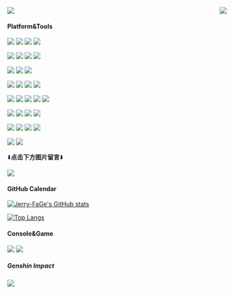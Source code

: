 <p>
  <a href="https://count.getloli.com/"><img src="https://count.getloli.com/get/@Jerry-FaGe?theme=moebooru-h"></a>
  <img src="https://weather-icon.journeyad.repl.co/@shanghai?v=1" align="right">
</p>

#### Platform&Tools

[![](https://img.shields.io/badge/OS-Ubuntu-e9541f?style=flat-square&logo=Ubuntu&logoColor=ffffff)](https://www.ubuntu.com/)
[![](https://img.shields.io/badge/OS-CentOS-262577?style=flat-square&logo=CentOS&logoColor=ffffff)](https://www.centos.org/)
[![](https://img.shields.io/badge/Windows-10-2376bc?style=flat-square&logo=windows&logoColor=ffffff)](https://www.microsoft.com/windows/get-windows-10)
[![](https://img.shields.io/badge/macOS-Big%20Sur-999999?style=flat-square&logo=APPLE&logoColor=ffffff)](https://developer.apple.com/macos/)

[![](https://img.shields.io/badge/Xiaomi-10%20Ultra-FF6900?style=flat-square&logo=xiaomi&logoColor=ffffff)](https://www.mi.com/)
[![](https://img.shields.io/badge/SONY-XZP-999999?style=flat-square&logo=SONY&logoColor=ffffff)](https://www.sony.com/)
[![](https://img.shields.io/badge/Xiaomi-MIX-FF6900?style=flat-square&logo=xiaomi&logoColor=ffffff)](https://www.mi.com/)
[![](https://img.shields.io/badge/iPhone-6S-999999?style=flat-square&logo=apple&logoColor=ffffff)](https://www.apple.com/)

[![](https://img.shields.io/badge/IDE-PyCharm-blue?style=flat-square&logo=pycharm&logoColor=ffffff)](https://www.jetbrains.com/pycharm/)
[![](https://img.shields.io/badge/IDE-GoLand-green?style=flat-square&logo=jetbrains&logoColor=ffffff)](https://www.jetbrains.com/go/)
[![](https://img.shields.io/badge/Editor-Sublime%20Text-FF9800?style=flat-square&logo=Sublime-Text&logoColor=ffffff)](https://www.sublimetext.com/)

[![](https://img.shields.io/badge/-Git-f05032?style=flat-square&logo=git&logoColor=white)](https://git-scm.com/)
[![](https://img.shields.io/badge/-Linux-fcc624?style=flat-square&logo=linux&logoColor=white)](https://www.linuxfoundation.org/)
[![](https://img.shields.io/badge/-Nginx-269539?style=flat-square&logo=nginx&logoColor=ffffff)](https://nginx.org/)
[![](https://img.shields.io/badge/-Docker-2496ED?style=flat-square&logo=docker&logoColor=ffffff)](https://www.docker.com/)

[![](https://img.shields.io/badge/-HTML5-E34F26?style=flat-square&logo=html5&logoColor=white)](https://html.spec.whatwg.org/)
[![](https://img.shields.io/badge/-CSS3-1572B6?style=flat-square&logo=css3&logoColor=white)](https://www.w3.org/Style/CSS/)
[![](https://img.shields.io/badge/-JavaScript-f7e018?style=flat-square&logo=javascript&logoColor=white)](https://www.ecma-international.org/)
[![](https://img.shields.io/badge/-Bootstrap-7952B3?style=flat-square&logo=Bootstrap&logoColor=ffffff)](https://www.bootcss.com/)
[![](https://img.shields.io/badge/-jQuery-0769AD?style=flat-square&logo=jQuery&logoColor=ffffff)](https://jquery.com/)

[![](https://img.shields.io/badge/-MySQL-4479A1?style=flat-square&logo=mysql&logoColor=white)](https://www.mysql.com/)
[![](https://img.shields.io/badge/-MongoDB-47A248?style=flat-square&logo=MongoDB&logoColor=white)](https://www.mongodb.com/)
[![](https://img.shields.io/badge/-Redis-DC382D?style=flat-square&logo=Redis&logoColor=white)](https://redis.io/)
[![](https://img.shields.io/badge/-SQLite-003B57?style=flat-square&logo=SQLite&logoColor=white)](https://www.sqlite.org/)

[![](https://img.shields.io/badge/-Python-3776AB?style=flat-square&logo=python&logoColor=white)](https://www.python.org/)
[![](https://img.shields.io/badge/-Django-092E20?style=flat-square&logo=Django&logoColor=ffffff)](https://www.djangoproject.com/)
[![](https://img.shields.io/badge/-Flask-000000?style=flat-square&logo=Flask&logoColor=ffffff)](https://flask.palletsprojects.com/)
[![](https://img.shields.io/badge/-Tornado-4d8bbf?style=flat-square&logo=Tornado&logoColor=ffffff)](https://www.tornadoweb.org/)

[![](https://img.shields.io/badge/-Go-4285F4?style=flat-square&logo=go&logoColor=white)](https://golang.google.cn/)
[![](https://img.shields.io/badge/-beego-00ADD8?style=flat-square&logo=go&logoColor=white)](https://github.com/beego/beego)

⬇️**点击下方图片留言**⬇️

[![](https://chat.getloli.com/room/@Jerry-FaGe.github/svg?width=600&height=200&limit=20&theme=light&title=Jerry-FaGe@github:%20~&fontSize=13)](https://chat.getloli.com/room/@Jerry-FaGe.github?title=Jerry-FaGe的留言板)

#### GitHub Calendar
[![Jerry-FaGe's GitHub stats](https://github-readme-stats.vercel.app/api?username=Jerry-FaGe&bg_color=151515&show_icons=true&text_color=dadada&icon_color=0099ff&title_color=0099ff)](https://github.com/anuraghazra/github-readme-stats)

[![Top Langs](https://github-readme-stats.vercel.app/api/top-langs/?username=Jerry-FaGe&bg_color=151515&title_color=00a0ff&text_color=eeeeee&layout=compact&hide=css&exclude_repo=RSSHub,my_blog_site)](https://github.com/anuraghazra/github-readme-stats)

#### Console&Game
[![](https://img.shields.io/badge/Steam-171a21?style=flat-square&logo=steam&logoColor=ffffff)](https://steamcommunity.com/id/76561198115950220)
![](https://img.shields.io/badge/-Epic%20Games-313131?style=flat-square&logo=Epic-Games&logoColor=ffffff)

##### Genshin Impact
[![](https://genshin-card.getloli.com/rand/18642672.png)](https://genshin-card.getloli.com)

<!--
**Jerry-FaGe/Jerry-FaGe** is a ✨ _special_ ✨ repository because its `README.md` (this file) appears on your GitHub profile.

Here are some ideas to get you started:

- 🔭 I’m currently working on ...
- 🌱 I’m currently learning ...
- 👯 I’m looking to collaborate on ...
- 🤔 I’m looking for help with ...
- 💬 Ask me about ...
- 📫 How to reach me: ...
- 😄 Pronouns: ...
- ⚡ Fun fact: ...
-->
